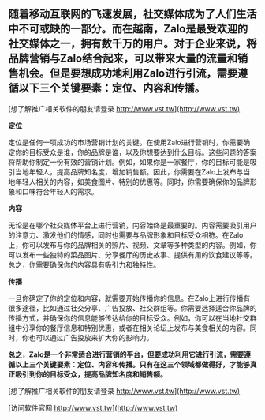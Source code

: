 ## **随着移动互联网的飞速发展，社交媒体成为了人们生活中不可或缺的一部分。而在越南，Zalo是最受欢迎的社交媒体之一，拥有数千万的用户。对于企业来说，将品牌营销与Zalo结合起来，可以带来大量的流量和销售机会。但是要想成功地利用Zalo进行引流，需要遵循以下三个关键要素：定位、内容和传播。**

[想了解推广相关软件的朋友请登录 http://www.vst.tw](http://www.vst.tw)

**定位**

定位是任何一项成功的市场营销计划的关键。在使用Zalo进行营销时，你需要确定你的目标受众是谁，你的品牌是谁，以及你想要达到什么目标。这些问题的答案将帮助你制定一份有效的营销计划。例如，如果你是一家餐厅，你的目标可能是吸引当地年轻人，提高品牌知名度，增加销售额。因此，你需要在Zalo上发布与当地年轻人相关的内容，如美食图片、特别的优惠等。同时，你需要确保你的品牌形象和口味符合年轻人的需求。

**内容**

无论是在哪个社交媒体平台上进行营销，内容始终是最重要的。内容需要吸引用户的注意力、激发他们的情感，同时也需要与品牌形象和目标受众相符。在Zalo上，你可以发布与你的品牌相关的照片、视频、文章等多种类型的内容。例如，你可以发布一些独特的菜品图片、分享餐厅的历史故事、提供有用的饮食建议等等。总之，你需要确保你的内容具有吸引力和独特性。

**传播**

一旦你确定了你的定位和内容，就需要开始传播你的信息。在Zalo上进行传播有很多途径，比如通过社交分享、广告投放、社交群组等。你需要选择适合你品牌的传播方式，并确保你的信息能够传达给你的目标受众。例如，你可以在当地社交群组中分享你的餐厅信息和特别优惠，或者在相关论坛上发布与美食相关的内容。同时，你也可以通过广告投放来扩大你的影响力。

**总之，Zalo是一个非常适合进行营销的平台，但要成功利用它进行引流，需要遵循以上三个关键要素：定位、内容和传播。只有在这三个领域都做得好，才能够真正吸引到你的目标受众，提高品牌知名度和销售额。**

[想了解推广相关软件的朋友请登录 http://www.vst.tw](http://www.vst.tw)


[访问软件官网 http://www.vst.tw](http://www.vst.tw)
